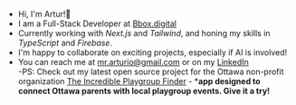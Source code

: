 - Hi, I'm Artur!👋
- I am a Full-Stack Developer at [Bbox.digital](https://www.bbox.digital/)
- Currently working with *Next.js* and *Tailwind*, and honing my skills in *TypeScript* and *Firebase*.
- I'm happy to collaborate on exciting projects, especially if AI is involved!
- You can reach me at [mr.arturio@gmail.com](mr.arturio@gmail.com) or on my [LinkedIn](https://www.linkedin.com/in/arturtereshchenko/) <br>
  -PS: Check out my latest open source project for the Ottawa non-profit organization [The Incredible Playgroup Finder](https://www.incredibleplaygroupfinder.ca/en) - ***app designed to connect Ottawa parents with local playgroup events. Give it a try!**<br>

<!--
**mr-Arturio/mr-Arturio** is a ✨ _special_ ✨ repository because its `README.md` (this file) appears on your GitHub profile.

Here are some ideas to get you started:

- 🔭 I’m currently working on ...
- 🌱 I’m currently learning ...
- 👯 I’m looking to collaborate on ...
- 🤔 I’m looking for help with ...
- 💬 Ask me about ...
- 📫 How to reach me: ...
- 😄 Pronouns: ...
- ⚡ Fun fact: ...
-->

